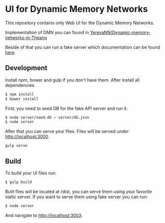 # UI for Dynamic Memory Networks

This repository contains only Web UI for the Dynamic Memory Networks. 

Implementation of DMN you can found in [YerevaNN/Dynamic-memory-networks-in-Theano](https://github.com/YerevaNN/Dynamic-memory-networks-in-Theano)

Beside of that you can run a fake server which documentation can be found [here](server/README.md).

## Development

Install npm, bower and gulp if you don't have them. After install all dependencies.

```bash
$ npm install
$ bower install
```

First, you need to seed DB for the fake API server and run it.

```bash
$ node server/seed-db > server/db.json
$ node server
```

After that you can serve your files. Files will be served under  [http://localhost:3000](http://localhost:3000).

```bash
gulp serve
```

## Build

To build your UI files run:

```bash
$ gulp build
```

Built files will be located at /dist, you can serve them using your favorite static server. 
If you want to serve them using fake server you can run:

```bash
$ node server
```

And navigate to [http://localhost:3003](http://localhost:3003).


